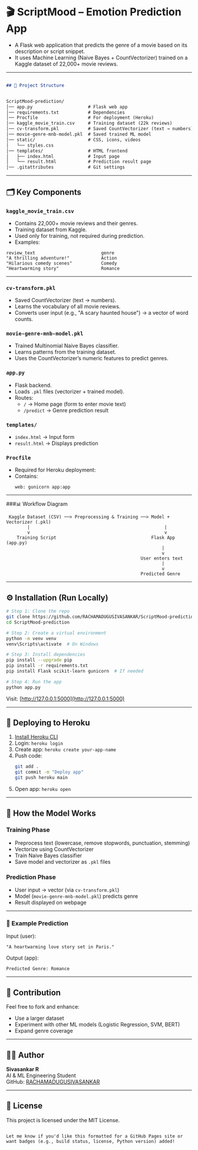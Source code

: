 
# 🎬 ScriptMood – Emotion Prediction App

- A Flask web application that predicts the genre of a movie based on its description or script snippet.  
- It uses Machine Learning (Naive Bayes + CountVectorizer) trained on a Kaggle dataset of 22,000+ movie reviews.

---

```markdown

## 📂 Project Structure


ScriptMood-prediction/
│── app.py                     # Flask web app
│── requirements.txt           # Dependencies
│── Procfile                   # For deployment (Heroku)
│── kaggle_movie_train.csv     # Training dataset (22k reviews)
│── cv-transform.pkl           # Saved CountVectorizer (text → numbers)
│── movie-genre-mnb-model.pkl  # Saved trained ML model
│── static/                    # CSS, icons, videos
│   └── styles.css
│── templates/                 # HTML frontend
│   ├── index.html             # Input page
│   └── result.html            # Prediction result page
│── .gitattributes             # Git settings
```

---

## 🗂️ Key Components

### `kaggle_movie_train.csv`
- Contains 22,000+ movie reviews and their genres.
- Training dataset from Kaggle.
- Used only for training, not required during prediction.
- Examples:
```
review_text                       	genre
"A thrilling adventure!"           	Action
"Hilarious comedy scenes"	        Comedy
"Heartwarming story"	            Romance
```

---
### `cv-transform.pkl`
- Saved CountVectorizer (text → numbers).
- Learns the vocabulary of all movie reviews.
- Converts user input (e.g., "A scary haunted house") → a vector of word counts.

### `movie-genre-mnb-model.pkl`
- Trained Multinomial Naive Bayes classifier.
- Learns patterns from the training dataset.
- Uses the CountVectorizer’s numeric features to predict genres.

### `app.py`
- Flask backend.
- Loads `.pkl` files (vectorizer + trained model).
- Routes:
  - `/` → Home page (form to enter movie text)
  - `/predict` → Genre prediction result

### `templates/`
- `index.html` → Input form
- `result.html` → Displays prediction

### `Procfile`
- Required for Heroku deployment:
- Contains:
  ```
  web: gunicorn app:app
  ```

---

###📊 Workflow Diagram
```
 Kaggle Dataset (CSV) ──> Preprocessing & Training ──> Model + Vectorizer (.pkl)
        |                                                   |
        v                                                   v
    Training Script                                    Flask App (app.py)
                                                           |
                                                           v
                                                   User enters text
                                                           |
                                                           v
                                                   Predicted Genre
```
---

## ⚙️ Installation (Run Locally)

```bash
# Step 1: Clone the repo
git clone https://github.com/RACHAMADUGUSIVASANKAR/ScriptMood-prediction.git
cd ScriptMood-prediction

# Step 2: Create a virtual environment
python -m venv venv
venv\Scripts\activate  # On Windows

# Step 3: Install dependencies
pip install --upgrade pip
pip install -r requirements.txt
pip install Flask scikit-learn gunicorn  # If needed

# Step 4: Run the app
python app.py
```

Visit: [http://127.0.0.1:5000](http://127.0.0.1:5000)

---

## 🚀 Deploying to Heroku

1. [Install Heroku CLI](https://devcenter.heroku.com/articles/heroku-cli)  
2. Login: `heroku login`  
3. Create app: `heroku create your-app-name`  
4. Push code:
   ```bash
   git add .
   git commit -m "Deploy app"
   git push heroku main
   ```
5. Open app: `heroku open`

---

## 🧠 How the Model Works

### Training Phase
- Preprocess text (lowercase, remove stopwords, punctuation, stemming)
- Vectorize using CountVectorizer
- Train Naive Bayes classifier
- Save model and vectorizer as `.pkl` files

### Prediction Phase
- User input → vector (via `cv-transform.pkl`)
- Model (`movie-genre-mnb-model.pkl`) predicts genre
- Result displayed on webpage

---

### 📝 Example Prediction

Input (user):
```
"A heartwarming love story set in Paris."
```
Output (app):
```
Predicted Genre: Romance
```
---

## 🙌 Contribution

Feel free to fork and enhance:
- Use a larger dataset
- Experiment with other ML models (Logistic Regression, SVM, BERT)
- Expand genre coverage

---

## 👨‍💻 Author

**Sivasankar R**  
AI & ML Engineering Student  
GitHub: [RACHAMADUGUSIVASANKAR](https://github.com/RACHAMADUGUSIVASANKAR)

---

## 📄 License

This project is licensed under the MIT License.
```

Let me know if you'd like this formatted for a GitHub Pages site or want badges (e.g., build status, license, Python version) added!
